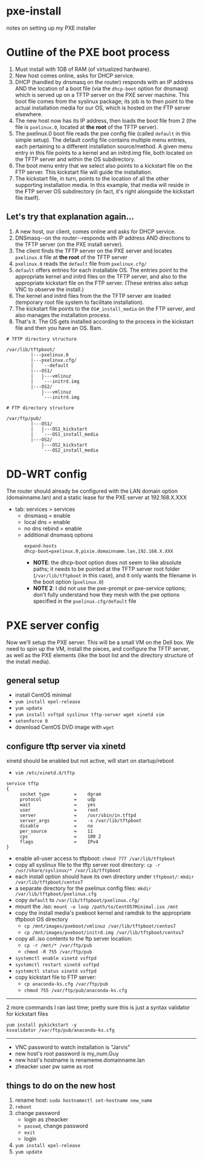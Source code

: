 # pxe-install
notes on setting up my PXE installer

# Outline of the PXE boot process
1. Must install with 1GB of RAM (of virtualized hardware).
2. New host comes online, asks for DHCP service.
3. DHCP (handled by dnsmasq on the router) responds with an IP address AND the location of a boot file (via the `dhcp-boot` option for dnsmasq) which is served up on a TFTP server on the PXE server machine. This boot file comes from the syslinux package; its job is to then point to the actual installation media for our OS, which is hosted on the FTP server elsewhere.
4. The new host now has its IP address, then loads the boot file from 2 (the file is `pxelinux.0`, located at **the root** of the TFTP server).
5. The pxelinux.0 boot file reads the pxe config file (called `default` in this simple setup). The default config file contains multiple menu entries, each pertaining to a different installation source/method. A given menu entry in this file points to a kernel and an initrd.img file, both located on the TFTP server and within the OS subdirectory.
6. The boot menu entry that we select also points to a kickstart file on the FTP server. This kickstart file will guide the installation.
7. The kickstart file, in turn, points to the location of all the other supporting installation media. In this example, that media will reside in the FTP server OS subdirectory (in fact, it's right alongside the kickstart file itself).

## Let's try that explanation again...
1. A new host, our client, comes online and asks for DHCP service.
2. DNSmasq--on the router--responds with IP address AND directions to the TFTP server (on the PXE install server).
3. The client finds the TFTP server on the PXE server and locates `pxelinux.0` file at **the root** of the TFTP server
4. `pxelinux.0` reads the `default` file from `pxelinux.cfg/`
5. `default` offers entries for each installable OS. The entries point to the appropriate kernel and initrd files on the TFTP server, and also to the appropriate kickstart file on the FTP server. (These entries also setup VNC to observe the install.)
6. The kernel and initrd files from the the TFTP server are loaded (temporary root file system to facilitate installation).
7. The kickstart file points to the `OS#_install_media` on the FTP server, and also manages the installation process.
8. That's it. The OS gets installed according to the process in the kickstart file and then you have an OS. Bam.


```
# TFTP directory structure

/var/lib/tftpboot/
         |---pxelinux.0
         |---pxelinux.cfg/
         |   `--default
         |---OS1/
         |   |---vmlinuz
         |   `---initrd.img
         |---OS2/
             |---vmlinuz
             `---initrd.img
```

```
# FTP directory structure

/var/ftp/pub/
         |---OS1/
         |   |---OS1_kickstart
         |   `---OS1_install_media
         |---OS2/
             |---OS2_kickstart
             `---OS2_install_media
```

# DD-WRT config
The router should already be configured with the LAN domain option (domainname.lan) and a static lease for the PXE server at 192.168.X.XXX

* tab: services > services
     * dnsmasq           =    enable
     * local dns         =    enable
     * no dns rebind     =    enable
     * additional dnsmasq options
          ```
          expand-hosts
          dhcp-boot=pxelinux.0,pixie.domainname.lan,192.168.X.XXX
          ```
          * **NOTE**: the dhcp-boot option does not seem to like absolute paths; it needs to be pointed at the TFTP server root folder (`/var/lib/tftpboot` in this case), and it only wants the filename in the boot option (`pxelinux.0`)
          * **NOTE 2**: I did not use the pxe-prompt or pxe-service options; don't fully understand how they mesh with the pxe options specified in the `pxelinux.cfg/default` file

# PXE server config
Now we'll setup the PXE server. This will be a small VM on the Dell box. We need to spin up the VM, install the pieces, and configure the TFTP server, as well as the PXE elements (like the boot list and the directory structure of the install media).

## general setup
*    install CentOS minimal
* `yum install epel-release`
* `yum update`
* `yum install vsftpd syslinux tftp-server wget xinetd vim`
* `setenforce 0`
* download CentOS DVD image with `wget`

## configure tftp server via xinetd
xinetd should be enabled but not active, will start on startup/reboot
* `vim /etc/xinetd.d/tftp`
```
service tftp
{
     socket type         =    dgram
     protocol            =    udp
     wait                =    yes
     user                =    root
     server              =    /usr/sbin/in.tftpd
     server_args         =    -s /var/lib/tftpboot
     disable             =    no
     per_source          =    11
     cps                 =    100 2
     flags               =    IPv4
}
```
* enable all-user access to tftpboot: `chmod 777 /var/lib/tftpboot`
* copy all syslinux file to the tftp server root directory: `cp -r /usr/share/syslinux/* /var/lib/tftpboot`
* each install option should have its own directory under `tftpboot/`: `mkdir /var/lib/tftpboot/centos7`
* a separate directory for the pxelinux config files: `mkdir /var/lib/tftpboot/pxelinux.cfg`
* copy `default` to `/var/lib/tftpboot/pxelinux.cfg/`
* mount the .iso: `mount -o loop /path/to/CentOS7Minimal.iso /mnt`
* copy the install media's pxeboot kernel and ramdisk to the appropriate tftpboot OS directory
     * `cp /mnt/images/pxeboot/vmlinuz /var/lib/tftpboot/centos7`
     * `cp /mnt/images/pxeboot/initrd.img /var/lib/tftpboot/centos7`
* copy all .iso contents to the ftp server location:
     * `cp -r /mnt/* /var/ftp/pub`
     * `chmod -R 755 /var/ftp/pub`
* `systemctl enable xinetd vsftpd`
* `systemctl restart xinetd vsftpd`
* `systemctl status xinetd vsftpd`
* copy kickstart file to FTP server:
     * `cp anaconda-ks.cfg /var/ftp/pub`
     * `chmod 755 /var/ftp/pub/anaconda-ks.cfg`

---
2 more commands I ran last time; pretty sure this is just a syntax validator for kickstart files

```
yum install pykickstart -y
ksvalidator /var/ftp/pub/anaconda-ks.cfg
```
---

* VNC password to watch installation is "Jarvis"
* new host's root password is my_num.Guy
* new host's hostname is renameme.domainname.lan
* zheacker user pw same as root

## things to do on the new host
1. rename host: `sudo hostnamectl set-hostname new_name`
2. `reboot`
3. change password
     * login as zheacker
     * `passwd`, change password
     * `exit`
     * login
4. `yum install epel-release`
5. `yum update`
